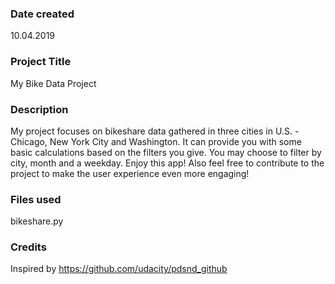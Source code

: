 ### Date created
10.04.2019

### Project Title
My Bike Data Project

### Description
My project focuses on bikeshare data gathered in three cities in U.S. - Chicago, New York City and Washington.
It can provide you with some basic calculations based on the filters you give. You may choose to filter by city, month and a weekday.
Enjoy this app! Also feel free to contribute to the project to make the user experience even more engaging!

### Files used
bikeshare.py

### Credits
Inspired by https://github.com/udacity/pdsnd_github

